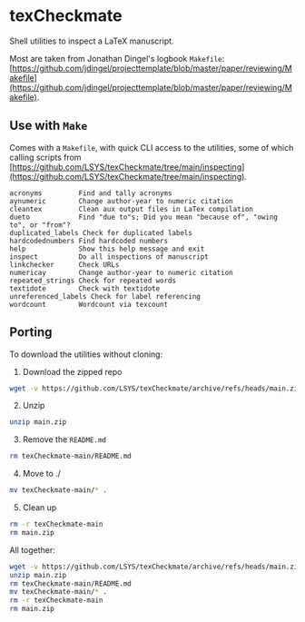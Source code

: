 # texCheckmate
Shell utilities to inspect a LaTeX manuscript. 

Most are taken from Jonathan Dingel's logbook `Makefile`: [https://github.com/jdingel/projecttemplate/blob/master/paper/reviewing/Makefile](https://github.com/jdingel/projecttemplate/blob/master/paper/reviewing/Makefile).

## Use with `Make`
Comes with a `Makefile`, with quick CLI access to the utilities, some of which calling scripts from [https://github.com/LSYS/texCheckmate/tree/main/inspecting](https://github.com/LSYS/texCheckmate/tree/main/inspecting). 

```console
acronyms         Find and tally acronyms
aynumeric        Change author-year to numeric citation
cleantex         Clean aux output files in LaTex compilation
dueto            Find "due to"s; Did you mean "because of", "owing to", or "from"?
duplicated_labels Check for duplicated labels
hardcodednumbers Find hardcoded numbers
help             Show this help message and exit
inspect          Do all inspections of manuscript
linkchecker      Check URLs
numericay        Change author-year to numeric citation
repeated_strings Check for repeated words
textidote        Check with textidote
unreferenced_labels Check for label referencing
wordcount        Wordcount via texcount
```

## Porting
To download the utilities without cloning:

1. Download the zipped repo

```bash
wget -v https://github.com/LSYS/texCheckmate/archive/refs/heads/main.zip
```

2. Unzip

```bash
unzip main.zip
```

3. Remove the `README.md`
```bash
rm texCheckmate-main/README.md
```

4. Move to ./
```bash
mv texCheckmate-main/* .
```

5. Clean up

```bash
rm -r texCheckmate-main
rm main.zip
```

All together:
```bash
wget -v https://github.com/LSYS/texCheckmate/archive/refs/heads/main.zip
unzip main.zip
rm texCheckmate-main/README.md
mv texCheckmate-main/* .
rm -r texCheckmate-main
rm main.zip
```


